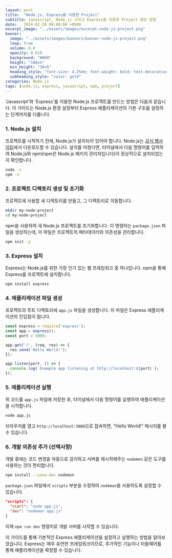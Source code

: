 ```yaml
---
layout: post
title:  "Node.js, Express를 이용한 Project"
subtitle: javascript, Node.js 그리고 Express를 이용한 Project 생성 방법
date:   2024-02-28 09:00:00 +0900
excerpt_image: "../assets/images/excerpt-node-js-project.png"
banner:
  image: "../assets/images/banners/banner-node-js-project.png"
  loop: true
  volume: 0.8
  opacity: 0.618
  background: "#000"
  height: "100vh"
  min_height: "38vh"
  heading_style: "font-size: 4.25em; font-weight: bold; text-decoration: underline"
  subheading_style: "color: gold"
categories: Node.js
tags: [node.js, express, javascript, npm, project]
---
```

'Javascript'와 'Express'를 이용한 Node.js 프로젝트를 만드는 방법은 다음과 같습니다. 이 가이드는 Node.js 환경 설정부터 Express 애플리케이션의 기본 구조를 설정하는 단계까지를 다룹니다.

### 1. Node.js 설치

프로젝트를 시작하기 전에, Node.js가 설치되어 있어야 합니다. Node.js는 [공식 웹사이트](https://nodejs.org/)에서 다운로드할 수 있습니다. 설치를 마쳤다면, 터미널에서 다음 명령어를 입력하여 Node.js와 npm(npm은 Node.js 패키지 관리자입니다)이 정상적으로 설치되었는지 확인합니다.

```bash
node -v
npm -v
```

### 2. 프로젝트 디렉토리 생성 및 초기화

프로젝트에 사용할 새 디렉토리를 만들고, 그 디렉토리로 이동합니다.

```bash
mkdir my-node-project
cd my-node-project
```

npm을 사용하여 새 Node.js 프로젝트를 초기화합니다. 이 명령어는 `package.json` 파일을 생성하는데, 이 파일은 프로젝트의 메타데이터와 의존성을 관리합니다.

```bash
npm init -y
```

### 3. Express 설치

Express는 Node.js를 위한 가장 인기 있는 웹 프레임워크 중 하나입니다. npm을 통해 Express를 프로젝트에 설치합니다.

```bash
npm install express
```

### 4. 애플리케이션 파일 생성

프로젝트의 루트 디렉토리에 `app.js` 파일을 생성합니다. 이 파일은 Express 애플리케이션의 진입점이 됩니다.

```javascript
const express = require('express');
const app = express();
const port = 3000;

app.get('/', (req, res) => {
  res.send('Hello World!');
});

app.listen(port, () => {
  console.log(`Example app listening at http://localhost:${port}`);
});
```

### 5. 애플리케이션 실행

위 코드를 `app.js` 파일에 저장한 후, 터미널에서 다음 명령어를 실행하여 애플리케이션을 시작합니다.

```bash
node app.js
```

브라우저를 열고 `http://localhost:3000`으로 접속하면, "Hello World!" 메시지를 볼 수 있습니다.

### 6. 개발 의존성 추가 (선택사항)

개발 중에는 코드 변경을 자동으로 감지하고 서버를 재시작해주는 `nodemon` 같은 도구를 사용하는 것이 편리합니다.

```bash
npm install --save-dev nodemon
```

`package.json` 파일에서 `scripts` 부분을 수정하여 `nodemon`을 사용하도록 설정할 수 있습니다.

```json
"scripts": {
  "start": "node app.js",
  "dev": "nodemon app.js"
}
```

이제 `npm run dev` 명령어로 개발 서버를 시작할 수 있습니다.

이 가이드를 통해 기본적인 Express 애플리케이션을 설정하고 실행하는 방법을 알아보았습니다. Express는 매우 유연한 프레임워크이므로, 추가적인 기능이나 미들웨어를 통해 애플리케이션을 확장할 수 있습니다.